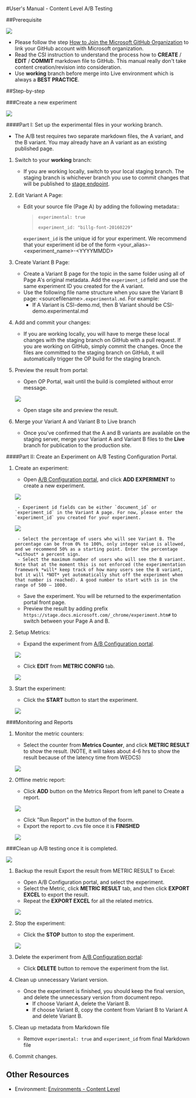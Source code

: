 #User's Manual - Content Level A/B Testing

##Prerequisite

![](./UM-Prerequisite.png)
- Please follow the step [How to Join the Microsoft GitHub Organization](http://https://opensourcehub.microsoft.com/articles/how-to-join-microsoft-github-org-self-service) to link your GitHub account with Microsoft organization.
- Read the CSI instruction to understand the process how to **CREATE** / **EDIT** / **COMMIT** markdown file to GitHub. This manual really don't take content creation/revision into consideration.
- Use **working** branch before merge into Live environment which is always a **BEST PRACTICE**.

##Step-by-step

###Create a new experiment

![](./UM-New-Content-Experiment.png)

####Part I: Set up the experimental files in your working branch.

- The A/B test requires two separate markdown files, the A variant, and the B variant. You may already have an A variant as an existing published page.

1. Switch to your **working** branch:
	- If you are working locally, switch to your local staging branch. The staging branch is whichever branch you use to commit changes that will be published to [stage endpoint](https://stage.docs.microsoft.com).

2. Edit Variant A Page:
	- Edit your source file (Page A) by adding the following metadata::
		> `experimental: true`
		> 
		> `experiment_id: "billg-font-20160229"`

		`experiment_id` is the unique id for your experiment. We recommend that your experiment id be of the form &lt;your\_alias&gt;-&lt;experiment\_name&gt;-&lt;YYYYMMDD&gt;

3. Create Variant B Page:
	- Create a Variant B page for the topic in the same folder using all of Page A's original metadata. Add the `experiment_id` field and use the same experiment ID you created for the A variant.
	- Use the following file name structure when you save the Variant B page: &lt;sourcefilename&gt;`.experimental.md`. For example:
		- If A Variant is CSI-demo.md, then B Variant should be CSI-demo.experimental.md

4. Add and commit your changes:
 	- If you are working locally, you will have to merge these local changes with the staging branch on GitHub with a pull request. If you are working on GitHub, simply commit the changes. Once the files are committed to the staging branch on GitHub,  it will automatically trigger the OP build for the staging branch.

5. Preview the result from portal:
	- Open OP Portal, wait until the build is completed without error message.

	![](./UM-OP-Portal.png)

	- Open stage site and preview the result.

6. Merge your Variant A and Variant B to Live branch
	- Once you've confirmed that the A and B variants are available on the staging server, merge your Variant A and Variant B files to the **Live** branch for publication to the production site.


####Part II: Create an Experiment on A/B Testing Configuration Portal.

1. Create an experiment:

	- Open [A/B Configuration portal](https://abtestingportal.azurewebsites.net/#/experiments), and click **ADD EXPERIMENT** to create a new experiment.

	![](./UM-AB-Portal-Experiments.png)

		- Experiment id fields can be either `document_id` or `experiment_id` in the Variant A page. For now, please enter the `experiment_id` you created for your experiment.

	![](./UM-AB-Portal-Experiment-New.png)

		- Select the percentage of users who will see Variant B. The percentage can be from 0% to 100%, only integer value is allowed, and we recommend 50% as a starting point. Enter the percentage *without* a percent sign.
		- Select the maximum number of users who will see the B variant. Note that at the moment this is not enforced (the experimentation framework *will* keep track of how many users see the B variant, but it will *NOT* yet automatically shut off the experiment when that number is reached). A good number to start with is in the range of 500 – 1000.
	- Save the experiment. You will be returned to the experimentation portal front page.
	- Preview the result by adding prefix `https://stage.docs.microsoft.com/_chrome/experiment.htm#` to switch between your Page A and B.

2. Setup Metrics:
	- Expand the experiment from [A/B Configuration portal](https://abtestingportal.azurewebsites.net/#/experiments).

	![](./UM-AB-Portal-Metrics.png)

	- Click **EDIT** from **METRIC CONFIG** tab.

	![](./UM-AB-Portal-Metrics-Config.png)

3. Start the experiment:
	- Click the **START** button to start the experiment.

	![](./UM-AB-Portal-Experiments-Action.png)


###Monitoring and Reports
1. Monitor the metric counters:
	- Select the counter from **Metrics Counter**, and click **METRIC RESULT** to show the result. (NOTE, it will takes about 4-6 hrs to show the result because of the latency time from WEDCS)

	![](./UM-AB-Portal-Metrics-Result.png)

2. Offline metric report:
	- Click **ADD** button on the Metrics Report from left panel to Create a report.

	![](./UM-AB-Portal-Metric-Report-Config.png)

	- Click "Run Report" in the button of the foorm.
	- Export the report to .cvs file once it is **FINISHED**

	![](./UM-AB-Portal-Metric-Report-Result.png)

###Clean up A/B testing once it is completed.

![](./UM-Cleanup-Content-Experiment.png)

1. Backup the result Export the result from METRIC RESULT to Excel:
	- Open A/B Configuration portal, and select the experiment.
	- Select the Metric, click **METRIC RESULT** tab, and then click **EXPORT EXCEL** to export the result.
	- Repeat the **EXPORT EXCEL** for all the related metrics.

	![](./UM-AB-Portal-Metrics-Result.png)

2. Stop the experiment:
	- Click the **STOP** button to stop the experiment.

	![](./UM-AB-Portal-Experiments-Action.png)

3. Delete the experiment from [A/B Configuration portal](https://abtestingportal.azurewebsites.net/#/experiments):
	- Click **DELETE** button to remove the experiment from the list.

4. Clean up unnecessary Variant version.
	- Once the experiment is finished, you should keep the final version, and delete the unnecessary version from document repo.
		- If choose Variant A, delete the Variant B.
		- If choose Variant B, copy the content from Variant B to Variant A and delete Variant B.

5. Clean up metadata from Markdown file
	- Remove `experimental: true` and `experiment_id` from final Markdown file

6. Commit changes.

## Other Resources
- Environment: [Environments - Content Level](http://onenote:#Environments%20-%20Content%20Level&section-id={7011B86A-3C76-4C37-8F41-C26A380ADAEC}&page-id={B1125C68-7C08-49DA-A45C-8ADE3A315520}&end&base-path=https://microsoft.sharepoint.com/teams/Visual_Studio_China/Shared%20Documents/Open%20Publishing/AB%20Testing.)

